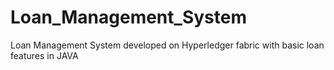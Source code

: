 # Loan_Management_System
Loan Management System developed on Hyperledger fabric with basic loan features in JAVA
